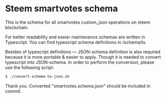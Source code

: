 # Steem smartvotes schema

This is the schema for all smartvotes custom_json operations on steem blockchain.

For better readability and easier maintenance schemas are written in Typescript. You can find typescript schema definitions in /schema/ts.

Besides of typescript definitions — JSON-schema definition is also required because it is more portable & easier to apply. Though it is needed to convert typescript into JSON-schema. In order to perform the conversion, please use the following script:

```bash
$ ./convert-schema-to-json.sh
```

Thank you. Converted "smartvotes.schema.json" should be included in commit.